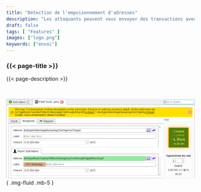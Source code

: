 ```yaml
---
title: "Détection de l'empoisonnement d'adresses"
description: "Les attaquants peuvent vous envoyer des transactions avec des adresses similaires à la vôtre. Bitcoin Safe vous avertira si cela se produit"
draft: false
tags: [ "Features" ]
images: ["logo.png"]
keywords: ["envoi"]
---
```


### {{< page-title >}} 
{{< page-description >}} 

<br>



![](logo.png)
{ .img-fluid .mb-5 }